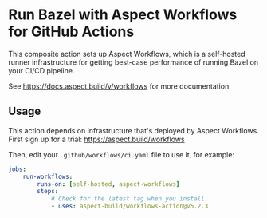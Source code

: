 # Run Bazel with Aspect Workflows for GitHub Actions

This composite action sets up Aspect Workflows, which is a self-hosted runner infrastructure for
getting best-case performance of running Bazel on your CI/CD pipeline.

See https://docs.aspect.build/v/workflows for more documentation.

## Usage

This action depends on infrastructure that's deployed by Aspect Workflows.
First sign up for a trial: <https://aspect.build/workflows>

Then, edit your `.github/workflows/ci.yaml` file to use it, for example:

```yaml
jobs:
    run-workflows:
        runs-on: [self-hosted, aspect-workflows]
        steps:
            # Check for the latest tag when you install
            - uses: aspect-build/workflows-action@v5.2.3
```
